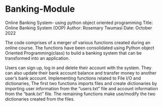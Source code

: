 # Banking-Module
Online Banking System- using python object oriented programming
Title: Online Banking System (OOP)
Author: Rosemary Twumasi
Date: October 2022

The code comprises of a merger of various functions created during an online course.
The functions have been consolidated using Python object Oriented Programming(class) to build a banking system that can be transformed into an application.

Users can sign up, log in and delete their account with the system. 
They can also update their bank account balance and transfer money to another user’s bank account.
Implementing functions related to File I/O and dictionaries,
The first two functions imports files and create dictionaries by importing user information from the “users.txt” file and account information from the “bank.txt” file. 
The remaining functions make use/modify the two dictionaries created from the files.

